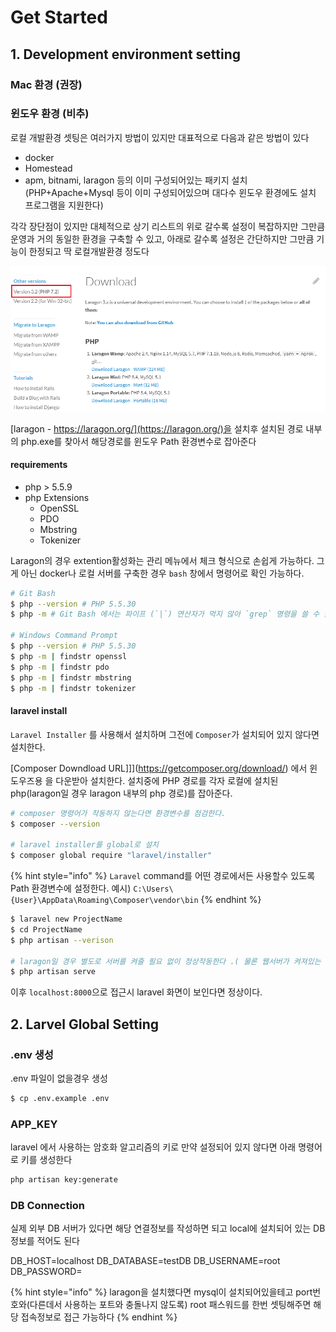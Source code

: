 # Get Started

## 1. Development environment setting

### Mac 환경 \(권장\)

### 윈도우 환경 \(비추\)

로컬 개발환경 셋팅은 여러가지 방법이 있지만 대표적으로 다음과 같은 방법이 있다

* docker
* Homestead
* apm, bitnami, laragon 등의 이미 구성되어있는 패키지 설치 \(PHP+Apache+Mysql 등이 이미 구성되어있으며 대다수 윈도우 환경에도 설치 프로그램을 지원한다\)

각각 장단점이 있지만 대체적으로 상기 리스트의 위로 갈수록 설정이 복잡하지만 그만큼 운영과 거의 동일한 환경을 구축할 수 있고, 아래로 갈수록 설정은 간단하지만 그만큼 기능이 한정되고 딱 로컬개발환경 정도다

![php-laravel-getStarted-1](../../../.gitbook/assets/php_laravel_get-started-1.png)

[laragon - https://laragon.org/](https://laragon.org/)을 설치후 설치된 경로 내부의 php.exe를 찾아서 해당경로를 윈도우 Path 환경변수로 잡아준다  


#### requirements
- php > 5.5.9
- php Extensions
    -  OpenSSL
    -  PDO
    -  Mbstring
    -  Tokenizer

Laragon의 경우 extention활성화는 관리 메뉴에서 체크 형식으로 손쉽게 가능하다. 
그게 아닌 docker나 로컬 서버를 구축한 경우 `bash` 창에서 명령어로 확인 가능하다.

```bash
# Git Bash
$ php --version # PHP 5.5.30
$ php -m # Git Bash 에서는 파이프 (`|`) 연산자가 먹지 않아 `grep` 명령을 쓸 수 없다.

# Windows Command Prompt
$ php --version # PHP 5.5.30
$ php -m | findstr openssl
$ php -m | findstr pdo
$ php -m | findstr mbstring
$ php -m | findstr tokenizer
```

#### laravel install

`Laravel Installer` 를 사용해서 설치하며 그전에 `Composer`가 설치되어 있지 않다면 설치한다.

[Composer Downdload URL]]](https://getcomposer.org/download/) 에서 윈도우즈용 을 다운받아 설치한다.
설치중에 PHP 경로를 각자 로컬에 설치된 php(laragon일 경우 laragon 내부의 php 경로)를 잡아준다.

```bash
# composer 명령어가 작동하지 않는다면 환경변수를 점검한다.
$ composer --version

# laravel installer를 global로 설치
$ composer global require "laravel/installer"
```

{% hint style="info" %}
`Laravel` command를 어떤 경로에서든 사용할수 있도록 Path 환경변수에 설정한다.
예시) `C:\Users\{User}\AppData\Roaming\Composer\vendor\bin`
{% endhint %}

```bash
$ laravel new ProjectName
$ cd ProjectName
$ php artisan --verison

# laragon일 경우 별도로 서버를 켜줄 필요 없이 정상작동한다 .( 물론 웹서버가 켜져있는 상태에서)
$ php artisan serve
```

이후 `localhost:8000`으로 접근시 laravel 화면이 보인다면 정상이다.



## 2. Larvel Global Setting

### .env 생성

.env 파일이 없을경우 생성
```bash
$ cp .env.example .env
```

### APP_KEY
laravel 에서 사용하는 암호화 알고리즘의 키로 만약 설정되어 있지 않다면 아래 명령어로 키를 생성한다

```bash
php artisan key:generate
```

### DB Connection

실제 외부 DB 서버가 있다면 해당 연결정보를 작성하면 되고 local에 설치되어 있는 DB 정보를 적어도 된다

DB_HOST=localhost
DB_DATABASE=testDB
DB_USERNAME=root
DB_PASSWORD=

{% hint style="info" %}
laragon을 설치했다면 mysql이 설치되어있을테고 port번호와(다른데서 사용하는 포트와 충돌나지 않도록) root 패스워드를 한번 셋팅해주면 해당 접속정보로 접근 가능하다
{% endhint %}
